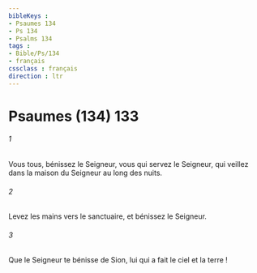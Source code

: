 ```yaml
---
bibleKeys : 
- Psaumes 134
- Ps 134
- Psalms 134
tags : 
- Bible/Ps/134
- français
cssclass : français
direction : ltr
---
```


# Psaumes (134) 133

###### 1
Vous tous, bénissez le Seigneur, vous qui servez le Seigneur, qui veillez dans la maison du Seigneur au long des nuits.
###### 2
Levez les mains vers le sanctuaire, et bénissez le Seigneur.
###### 3
Que le Seigneur te bénisse de Sion, lui qui a fait le ciel et la terre !
